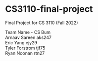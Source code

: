 # CS3110-final-project
Final Project for CS 3110 (Fall 2022) 

Team Name - CS Bum <br>
Arnaav Sareen aks247 <br>
Eric Yang ejy29 <br>
Tyler Forstrom tjf75 <br>
Ryan Noonan rtn27 <br> 

